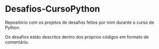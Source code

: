 # Desafios-CursoPython
 Repositório com os projetos de desafios feitos por mim durante o curso de Python.

 Os desafios estão descritos dentro dos próprios códigos em formato de comentário.
